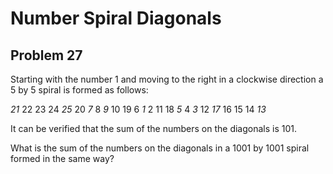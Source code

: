# Number Spiral Diagonals
## Problem 27
Starting with the number 1 and moving to the right in a clockwise direction a 5 by 5 spiral is formed as follows:

_21_ 22 23 24 _25_
20  _7_  8  _9_ 10
19  6  _1_  2 11
18  _5_  4  _3_ 12
_17_ 16 15 14 _13_

It can be verified that the sum of the numbers on the diagonals is 101.

What is the sum of the numbers on the diagonals in a 1001 by 1001 spiral formed in the same way?
